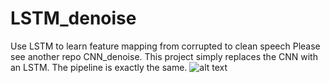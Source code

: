 # LSTM_denoise
Use LSTM to learn feature mapping from corrupted to clean speech
Please see another repo CNN_denoise. This project simply replaces the CNN with an LSTM. The pipeline is exactly the same.
![alt text](https://homechilling.github.io/documents/LSTMs_weedwind.PNG)
